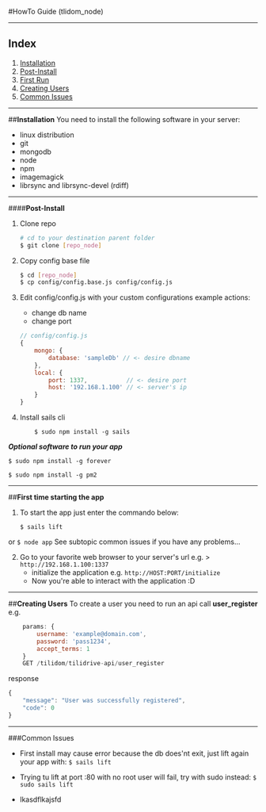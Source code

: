 #HowTo Guide (tlidom_node)
___
## Index
1. [Installation](https://github.com/g3org3/betadelte/blob/master/README.md#installation)
2. [Post-Install](https://github.com/g3org3/betadelte/blob/master/README.md#post-install)
3. [First Run](https://github.com/g3org3/betadelte/blob/master/README.md#post-install)
4. [Creating Users](https://github.com/g3org3/betadelte/blob/master/README.md#post-install)
5. [Common Issues](https://github.com/g3org3/betadelte/blob/master/README.md#post-install)

---
##**Installation**
You need to install the following software in your server:
+ linux distribution
+ git
+ mongodb
+ node
+ npm
+ imagemagick
+ librsync and librsync-devel (rdiff)

___
####**Post-Install**

1. Clone repo
	``` sh
	# cd to your destination parent folder
	$ git clone [repo_node]
	```

2. Copy config base file
	``` sh
	$ cd [repo_node]
	$ cp config/config.base.js config/config.js
	```

3. Edit config/config.js with your custom configurations
example actions:
	+ change db name
	+ change port
	``` javascript
	// config/config.js
	{
		mongo: {
			database: 'sampleDb' // <- desire dbname 
		},
		local: {
			port: 1337,           // <- desire port
			host: '192.168.1.100' // <- server's ip
		}
	}
	```
4. Install sails cli

	```
		$ sudo npm install -g sails
	```
	
**_Optional software to run your app_**
```
$ sudo npm install -g forever
```
```
$ sudo npm install -g pm2
```
---
##**First time starting the app**
1. To start the app just enter the commando below:
	```
	$ sails lift
	```
or
	```
	$ node app
	```
See subtopic common issues if you have any problems...

2. Go to your favorite web browser to your server's url
	e.g. > `http://192.168.1.100:1337`
	+ initialize the application
		e.g. `http://HOST:PORT/initialize`
	+ Now you're able to interact with the application :D

---
##**Creating Users**
To create a user you need to run an api call **user_register**
e.g.
``` javascript
	params: {
		username: 'example@domain.com',
		password: 'pass1234',
		accept_terms: 1
	}
	GET /tilidom/tilidrive-api/user_register
```
response
``` javascript
{
    "message": "User was successfully registered",
    "code": 0
}
```


---
###Common Issues
+ First install may cause error because the db does'nt exit, just lift again your app with:
	`$ sails lift`

+ Trying tu lift at port :80 with no root user will fail, try with sudo instead:
	`$ sudo sails lift`

+ lkasdflkajsfd
